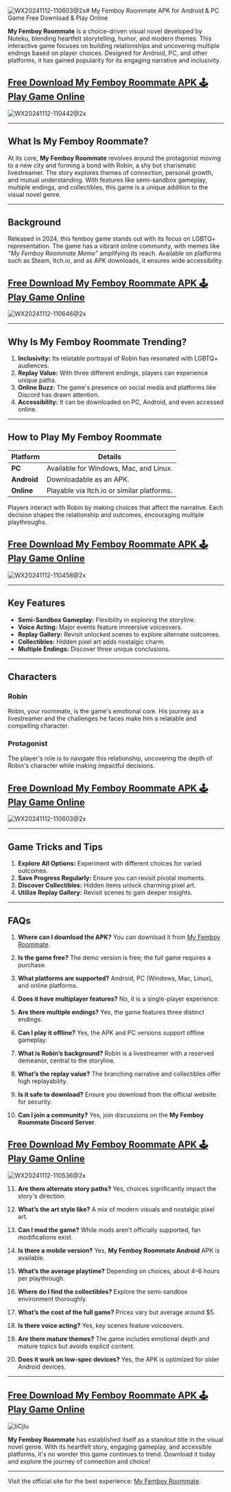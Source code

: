 ![WX20241112-110603@2x](https://github.com/user-attachments/assets/567bc9b4-2700-4792-a2c1-0b00ec6b9fac)# My Femboy Roommate APK for Android & PC Game Free Download & Play Online

**My Femboy Roommate** is a choice-driven visual novel developed by Nuteku, blending heartfelt storytelling, humor, and modern themes. This interactive game focuses on building relationships and uncovering multiple endings based on player choices. Designed for Android, PC, and other platforms, it has gained popularity for its engaging narrative and inclusivity.

## [Free Download My Femboy Roommate APK 🕹️ Play Game Online](https://myfemboy-roommate.com/)
![WX20241112-110442@2x](https://github.com/user-attachments/assets/dbf88f62-36b2-4662-8a7b-015384a8f94d)

---

## What Is My Femboy Roommate?

At its core, **My Femboy Roommate** revolves around the protagonist moving to a new city and forming a bond with Robin, a shy but charismatic livestreamer. The story explores themes of connection, personal growth, and mutual understanding. With features like semi-sandbox gameplay, multiple endings, and collectibles, this game is a unique addition to the visual novel genre.

---

## Background

Released in 2024, this femboy game stands out with its focus on LGBTQ+ representation. The game has a vibrant online community, with memes like *“My Femboy Roommate Meme”* amplifying its reach. Available on platforms such as Steam, Itch.io, and as APK downloads, it ensures wide accessibility.

## [Free Download My Femboy Roommate APK 🕹️ Play Game Online](https://myfemboy-roommate.com/)
![WX20241112-110646@2x](https://github.com/user-attachments/assets/8a9b82c2-2e15-46fb-b2f5-bb994bdceba2)

---

## Why Is My Femboy Roommate Trending?

1. **Inclusivity:** Its relatable portrayal of Robin has resonated with LGBTQ+ audiences.
2. **Replay Value:** With three different endings, players can experience unique paths.
3. **Online Buzz:** The game's presence on social media and platforms like Discord has drawn attention.
4. **Accessibility:** It can be downloaded on PC, Android, and even accessed online.

---

## How to Play My Femboy Roommate

| **Platform**   | **Details**                              |
|----------------|------------------------------------------|
| **PC**         | Available for Windows, Mac, and Linux.   |
| **Android**    | Downloadable as an APK.                  |
| **Online**     | Playable via Itch.io or similar platforms.|

Players interact with Robin by making choices that affect the narrative. Each decision shapes the relationship and outcomes, encouraging multiple playthroughs.

## [Free Download My Femboy Roommate APK 🕹️ Play Game Online](https://myfemboy-roommate.com/)
![WX20241112-110458@2x](https://github.com/user-attachments/assets/6218a2bc-5163-4549-bc77-f4ad7c0aee85)

---

## Key Features

- **Semi-Sandbox Gameplay:** Flexibility in exploring the storyline.
- **Voice Acting:** Major events feature immersive voiceovers.
- **Replay Gallery:** Revisit unlocked scenes to explore alternate outcomes.
- **Collectibles:** Hidden pixel art adds nostalgic charm.
- **Multiple Endings:** Discover three unique conclusions.

---

## Characters

### Robin
Robin, your roommate, is the game's emotional core. His journey as a livestreamer and the challenges he faces make him a relatable and compelling character.

### Protagonist
The player's role is to navigate this relationship, uncovering the depth of Robin's character while making impactful decisions.

## [Free Download My Femboy Roommate APK 🕹️ Play Game Online](https://myfemboy-roommate.com/)
![WX20241112-110603@2x](https://github.com/user-attachments/assets/1faa2d26-1eec-4a56-8c06-28de1659d6a4)

---

## Game Tricks and Tips

1. **Explore All Options:** Experiment with different choices for varied outcomes.
2. **Save Progress Regularly:** Ensure you can revisit pivotal moments.
3. **Discover Collectibles:** Hidden items unlock charming pixel art.
4. **Utilize Replay Gallery:** Revisit scenes to gain deeper insights.

---

## FAQs

1. **Where can I download the APK?**
   You can download it from [My Femboy Roommate](https://myfemboy-roommate.com).

2. **Is the game free?**
   The demo version is free; the full game requires a purchase.

3. **What platforms are supported?**
   Android, PC (Windows, Mac, Linux), and online platforms.

4. **Does it have multiplayer features?**
   No, it is a single-player experience.

5. **Are there multiple endings?**
   Yes, the game features three distinct endings.

6. **Can I play it offline?**
   Yes, the APK and PC versions support offline gameplay.

7. **What is Robin’s background?**
   Robin is a livestreamer with a reserved demeanor, central to the storyline.

8. **What’s the replay value?**
   The branching narrative and collectibles offer high replayability.

9. **Is it safe to download?**
   Ensure you download from the official website for security.

10. **Can I join a community?**
   Yes, join discussions on the **My Femboy Roommate Discord Server**.

## [Free Download My Femboy Roommate APK 🕹️ Play Game Online](https://myfemboy-roommate.com/)
![WX20241112-110536@2x](https://github.com/user-attachments/assets/c3a35ab7-7c5a-4296-af04-f3ab3b876db6)

11. **Are there alternate story paths?**
   Yes, choices significantly impact the story's direction.

12. **What’s the art style like?**
   A mix of modern visuals and nostalgic pixel art.

13. **Can I mod the game?**
   While mods aren’t officially supported, fan modifications exist.

14. **Is there a mobile version?**
   Yes, **My Femboy Roommate Android** APK is available.

15. **What’s the average playtime?**
   Depending on choices, about 4–6 hours per playthrough.

16. **Where do I find the collectibles?**
   Explore the semi-sandbox environment thoroughly.

17. **What’s the cost of the full game?**
   Prices vary but average around $5.

18. **Is there voice acting?**
   Yes, key scenes feature voiceovers.

19. **Are there mature themes?**
   The game includes emotional depth and mature topics but avoids explicit content.

20. **Does it work on low-spec devices?**
   Yes, the APK is optimized for older Android devices.

---

## [Free Download My Femboy Roommate APK 🕹️ Play Game Online](https://myfemboy-roommate.com/)
![IiCjIu](https://github.com/user-attachments/assets/3f79e1fa-ce9f-46dc-8921-7b9cb8407f55)

**My Femboy Roommate** has established itself as a standout title in the visual novel genre. With its heartfelt story, engaging gameplay, and accessible platforms, it's no wonder this game continues to trend. Download it today and explore the journey of connection and choice!

---
Visit the official site for the best experience: [My Femboy Roommate](https://myfemboy-roommate.com).
